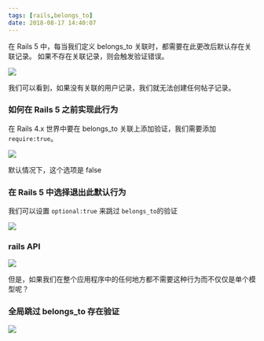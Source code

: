 ```yaml
---
tags: [rails,belongs_to]
date: 2018-08-17 14:40:07
---
```


在 Rails 5 中，每当我们定义 belongs_to 关联时，都需要在此更改后默认存在关联记录。
如果不存在关联记录，则会触发验证错误。

![](http://ogbkru1bq.bkt.clouddn.com/选区_135.png)

我们可以看到，如果没有关联的用户记录，我们就无法创建任何帖子记录。

### 如何在 Rails 5 之前实现此行为

在 Rails 4.x 世界中要在 belongs_to 关联上添加验证，我们需要添加 `require:true`。

![](http://ogbkru1bq.bkt.clouddn.com/选区_136.png)

默认情况下，这个选项是 false

### 在 Rails 5 中选择退出此默认行为

我们可以设置 `optional:true` 来跳过 `belongs_to`的验证

![](http://ogbkru1bq.bkt.clouddn.com/选区_137.png)

### rails API

![](http://ogbkru1bq.bkt.clouddn.com/选区_140.png)

但是，如果我们在整个应用程序中的任何地方都不需要这种行为而不仅仅是单个模型呢？

### 全局跳过 belongs_to 存在验证

![](http://ogbkru1bq.bkt.clouddn.com/选区_138.png)
